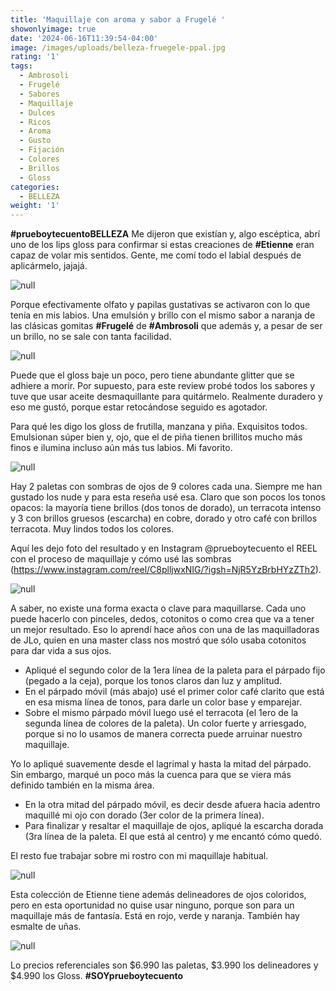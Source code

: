 ```yaml
---
title: 'Maquillaje con aroma y sabor a Frugelé '
showonlyimage: true
date: '2024-06-16T11:39:54-04:00'
image: /images/uploads/belleza-fruegele-ppal.jpg
rating: '1'
tags:
  - Ambrosoli
  - Frugelé
  - Sabores
  - Maquillaje
  - Dulces
  - Ricos
  - Aroma
  - Gusto
  - Fijación
  - Colores
  - Brillos
  - Gloss
categories:
  - BELLEZA
weight: '1'
---
```

**\#prueboytecuentoBELLEZA** Me dijeron que existían y, algo escéptica, abrí uno de los lips gloss para confirmar si estas creaciones de **\#Etienne** eran capaz de volar mis sentidos. Gente, me comí todo el labial después de aplicármelo, jajajá.

<!--more-->

![null](/images/uploads/belleza-fruegele-ppal.jpg)

Porque efectivamente olfato y papilas gustativas se activaron con lo que tenía en mis labios. Una emulsión y brillo con el mismo sabor a naranja de las clásicas gomitas **\#Frugelé** de **\#Ambrosoli** que además y, a pesar de ser un brillo, no se sale con tanta facilidad. 

![null](/images/uploads/belleza-frugele-labiales.jpg)

Puede que el gloss baje un poco, pero tiene abundante glitter que se adhiere a morir. Por supuesto, para este review probé todos los sabores y tuve que usar aceite desmaquillante para quitármelo. Realmente duradero y eso me gustó, porque estar retocándose seguido es agotador.

Para qué les digo los gloss de frutilla, manzana y piña. Exquisitos todos. Emulsionan súper bien y, ojo, que el de piña tienen brillitos mucho más finos e ilumina incluso aún más tus labios. Mi favorito.

![null](/images/uploads/belleza-frugele-sombras.jpg)

Hay 2 paletas con sombras de ojos de 9 colores cada una. Siempre me han gustado los nude y para esta reseña usé esa. Claro que son pocos los tonos opacos: la mayoría tiene brillos (dos tonos de dorado), un terracota intenso y 3 con brillos gruesos (escarcha) en cobre, dorado y otro café con brillos terracota. Muy lindos todos los colores.

Aquí les dejo foto del resultado y en Instagram @prueboytecuento el REEL con el proceso de maquillaje y cómo usé las sombras (https://www.instagram.com/reel/C8plljwxNIG/?igsh=NjR5YzBrbHYzZTh2).

![null](/images/uploads/belleza-frugele-labiales-1-collage.jpg)

A saber, no existe una forma exacta o clave para maquillarse. Cada uno puede hacerlo con pinceles, dedos, cotonitos o como crea que va a tener un mejor resultado. Eso lo aprendí hace años con una de las maquilladoras de JLo, quien en una master class nos mostró que sólo usaba cotonitos para dar vida a sus ojos.

* Apliqué el segundo color de la 1era línea de la paleta para el párpado fijo (pegado a la ceja), porque los tonos claros dan luz y amplitud. 
* En el párpado móvil (más abajo) usé el primer color café clarito que está en esa misma línea de tonos, para darle un color base y emparejar.
* Sobre el mismo párpado móvil luego usé el terracota (el 1ero de la segunda línea de colores de la paleta). Un color fuerte y arriesgado, porque si no lo usamos de manera correcta puede arruinar nuestro maquillaje. 

Yo lo apliqué suavemente desde el lagrimal y hasta la mitad del párpado. Sin embargo, marqué un poco más la cuenca para que se viera más definido también en la misma área.

* En la otra mitad del párpado móvil, es decir desde afuera hacia adentro maquillé mi ojo con dorado (3er color de la primera línea).
* Para finalizar y resaltar el maquillaje de ojos, apliqué la escarcha dorada (3ra línea de la paleta. El que está al centro) y me encantó cómo quedó.

El resto fue trabajar sobre mi rostro con mi maquillaje habitual. 

![null](/images/uploads/belleza-frugele-labiales-2-collage.jpg)

Esta colección de Etienne tiene además delineadores de ojos coloridos, pero en esta oportunidad no quise usar ninguno, porque son para un maquillaje más de fantasía. Está en rojo, verde y naranja. También hay esmalte de uñas.

![null](/images/uploads/belleza-frugele-box.jpg)

Lo precios referenciales son $6.990 las paletas, $3.990 los delineadores y $4.990 los Gloss. **\#SOYprueboytecuento**
